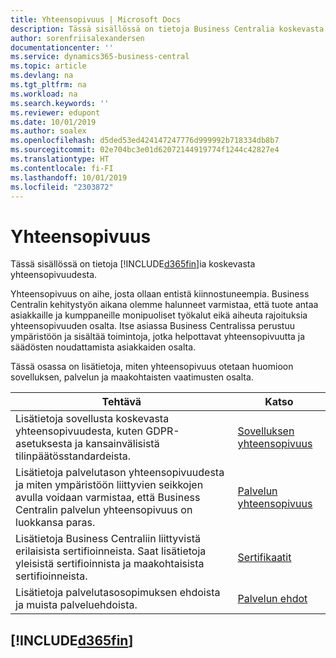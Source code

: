 ```yaml
---
title: Yhteensopivuus | Microsoft Docs
description: Tässä sisällössä on tietoja Business Centralia koskevasta yhteensopivuudesta.
author: sorenfriisalexandersen
documentationcenter: ''
ms.service: dynamics365-business-central
ms.topic: article
ms.devlang: na
ms.tgt_pltfrm: na
ms.workload: na
ms.search.keywords: ''
ms.reviewer: edupont
ms.date: 10/01/2019
ms.author: soalex
ms.openlocfilehash: d5ded53ed424147247776d999992b718334db8b7
ms.sourcegitcommit: 02e704bc3e01d62072144919774f1244c42827e4
ms.translationtype: HT
ms.contentlocale: fi-FI
ms.lasthandoff: 10/01/2019
ms.locfileid: "2303872"
---
```

# <a name="compliance"></a>Yhteensopivuus
Tässä sisällössä on tietoja [!INCLUDE[d365fin](../includes/d365fin_md.md)]ia koskevasta yhteensopivuudesta.  

Yhteensopivuus on aihe, josta ollaan entistä kiinnostuneempia. Business Centralin kehitystyön aikana olemme halunneet varmistaa, että tuote antaa asiakkaille ja kumppaneille monipuoliset työkalut eikä aiheuta rajoituksia yhteensopivuuden osalta. Itse asiassa Business Centralissa perustuu ympäristöön ja sisältää toimintoja, jotka helpottavat yhteensopivuutta ja säädösten noudattamista asiakkaiden osalta.

Tässä osassa on lisätietoja, miten yhteensopivuus otetaan huomioon sovelluksen, palvelun ja maakohtaisten vaatimusten osalta.

|**Tehtävä**|**Katso**|  
|------------|-------------|  
|Lisätietoja sovellusta koskevasta yhteensopivuudesta, kuten GDPR-asetuksesta ja kansainvälisistä tilinpäätösstandardeista.|[Sovelluksen yhteensopivuus](compliance-application-compliance.md)|  
|Lisätietoja palvelutason yhteensopivuudesta ja miten ympäristöön liittyvien seikkojen avulla voidaan varmistaa, että Business Centralin palvelun yhteensopivuus on luokkansa paras.|[Palvelun yhteensopivuus](compliance-service-compliance.md)|  
|Lisätietoja Business Centraliin liittyvistä erilaisista sertifioinneista. Saat lisätietoja yleisistä sertifioinnista ja maakohtaisista sertifioinneista.|[Sertifikaatit](compliance-certifications.md)|  
|Lisätietoja palvelutasosopimuksen ehdoista ja muista palveluehdoista.|[Palvelun ehdot](compliance-service-compliance.md#service-terms)|  

## [!INCLUDE[d365fin](../includes/free_trial_md.md)]  
